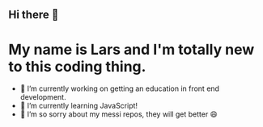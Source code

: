 ## Hi there 👋

# My name is Lars and I'm totally new to this coding thing.

- 🔭 I’m currently working on getting an education in front end development.
- 🌱 I’m currently learning JavaScript!
- 👯 I’m so sorry about my messi repos, they will get better 😄

<!--
**larstp/larstp** is a ✨ _special_ ✨ repository because its `README.md` (this file) appears on your GitHub profile.

Here are some ideas to get you started:

- 🔭 I’m currently working on ...
- 🌱 I’m currently learning ...
- 👯 I’m looking to collaborate on ...
- 🤔 I’m looking for help with ...
- 💬 Ask me about ...
- 📫 How to reach me: ...
- 😄 Pronouns: ...
- ⚡ Fun fact: ...
-->
